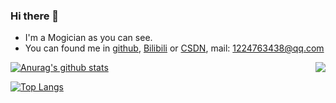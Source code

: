 ### Hi there 👋


- I'm a Mogician as you can see.
- You can found me in [github](https://github.com/Concyclics), [Bilibili](https://space.bilibili.com/8271556) or [CSDN](https://blog.csdn.net/qq_21008741), mail: 1224763438@qq.com

<img align="right" src="https://github-readme-stats.vercel.app/api?username=Concyclics&show_icons=true&icon_color=CE1D2D&text_color=718096&bg_color=ffffff&hide_title=true" />

[![Anurag's github stats](https://github-readme-stats.vercel.app/api?username=Concyclics&show_icons=true&theme=tokyonight)](https://github.com/Concyclics/github-readme-stats)

[![Top Langs](https://github-readme-stats.vercel.app/api/top-langs/?username=Concyclics&layout=compact)](https://github.com/Concyclics/github-readme-stats)

<!--
**Concyclics/Concyclics** is a ✨ _special_ ✨ repository because its `README.md` (this file) appears on your GitHub profile.

Here are some ideas to get you started:

- 🔭 I’m currently working on ...
- 🌱 I’m currently learning ...
- 👯 I’m looking to collaborate on ...
- 🤔 I’m looking for help with ...
- 💬 Ask me about ...
- 📫 How to reach me: ...
- 😄 Pronouns: ...
- ⚡ Fun fact: ...
-->
<!--- 🌱 I’m currently learning on South China University of Technology and I graduated from Fuzhou NO.3 Middle School.-->
